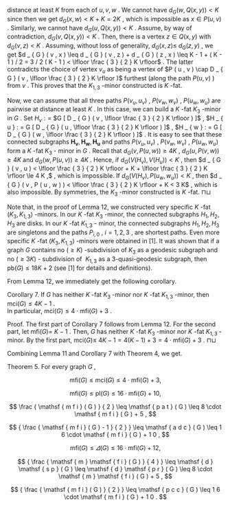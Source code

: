 distance at least $K$ from each of $u , v , w$ . We cannot have $d _ { G } ( w , Q ( x , y ) ) < K$ since then we get $d _ { G } ( x , w ) < K + K = 2 K$ , which is impossible as $x \in P ( u , v )$ . Similarly, we cannot have $d _ { G } ( u , Q ( x , y ) ) < K$ . Assume, by way of contradiction, $d _ { G } ( v , Q ( x , y ) ) < K$ . Then, there is a vertex $z \in Q ( x , y )$ with $d _ { G } ( v , z ) < K$ . Assuming, without loss of generality, $d _ { G } ( x , z ) \leq$ $d _ { G } ( z , y )$ , we get $d _ { G } ( v , x ) \leq d _ { G } ( v , z ) + d _ { G } ( z , x ) \leq K - 1 + ( K - 1 ) / 2 = 3 / 2 ( K - 1 ) < \lfloor \frac { 3 } { 2 } K \rfloor$ . The latter contradicts the choice of vertex $v _ { u }$ as being a vertex of $P ( u , v ) \cap D _ { G } ( v , \lfloor \frac { 3 } { 2 } K \rfloor )$ furthest (along the path $P ( u , v )$ ) from $v$ . This proves that the $K _ { 1 , 3 }$ -minor constructed is $K$ -fat.

Now, we can assume that all three paths $P ( v _ { u } , u _ { v } )$ , $P ( v _ { w } , w _ { v } )$ , $P ( u _ { w } , w _ { u } )$ are pairwise at distance at least $K$ . In this case, we can build a $K$ -fat $K _ { 3 }$ -minor in $G$ . Set $H _ { v } : =$ $G [ D _ { G } ( v , \lfloor \frac { 3 } { 2 } K \rfloor ) ]$ , $H _ { u } : = G [ D _ { G } ( u , \lfloor \frac { 3 } { 2 } K \rfloor ) ]$ , $H _ { w } : = G [ D _ { G } ( w , \lfloor \frac { 3 } { 2 } K \rfloor ) ]$ . It is easy to see that these connected subgraphs $\boldsymbol { H _ { v } } , \boldsymbol { H _ { w } } , \boldsymbol { H _ { u } }$ and paths $P ( v _ { u } , u _ { v } )$ , $P ( v _ { w } , w _ { v } )$ , $P ( u _ { w } , w _ { u } )$ form a $K$ -fat $K _ { 3 }$ - minor in $G$ . Recall that $d _ { G } ( v , P ( u , w ) ) \geq 4 K$ , $d _ { G } ( u , P ( v , w ) ) \geq 4 K$ and $d _ { G } ( w , P ( u , v ) ) \geq 4 K$ . Hence, if $d _ { G } ( V ( H _ { v } ) , V ( H _ { u } ) ) < K$ , then $d _ { G } ( v , u ) < \lfloor \frac { 3 } { 2 } K \rfloor + K + \lfloor \frac { 3 } { 2 } K \rfloor \le 4 K ,$ , which is impossible. If $d _ { G } ( V ( H _ { v } ) , P ( u _ { w } , w _ { u } ) ) < K$ , then $d _ { G } ( v , P ( u , w ) ) < \lfloor \frac { 3 } { 2 } K \rfloor + K < 3 K$ , which is also impossible. By symmetries, the $K _ { 3 }$ -minor constructed is $K$ -fat. ⊓⊔

Note that, in the proof of Lemma 12, we constructed very specific $K$ -fat $( K _ { 3 } , K _ { 1 , 3 } )$ -minors. In our $K$ -fat $K _ { 3 }$ -minor, the connected subgraphs $H _ { 1 } , H _ { 2 } , H _ { 3 }$ are disks. In our $K$ -fat $K _ { 1 , 3 }$ - minor, the connected subgraphs $H _ { 1 } , H _ { 2 } , H _ { 3 }$ are singletons and the paths $P _ { i , 0 }$ , $i = 1 , 2 , 3$ , are shortest paths. Even more specific $K$ -fat $( K _ { 3 } , K _ { 1 , 3 } )$ -minors were obtained in [1]. It was shown that if a graph $G$ contains no $( \geq K )$ -subdivision of $K _ { 3 }$ as a geodesic subgraph and no $( \ge 3 K )$ - subdivision of $\ K _ { 1 , 3 }$ as a 3-quasi-geodesic subgraph, then $\mathsf { p b } ( G ) \leq 1 8 K + 2$ (see [1] for details and definitions).

From Lemma 12, we immediately get the following corollary.

Corollary 7. If $G$ has neither $K$ -fat $K _ { 3 }$ -minor nor $K$ -fat $K _ { 1 , 3 }$ -minor, then $\mathsf { m c i } ( G ) \leq 4 K - 1$ .   
In particular, $\mathsf { m c i } ( G ) \leq 4 \cdot \mathsf { m f i } ( G ) + 3$ .

Proof. The first part of Corollary 7 follows from Lemma 12. For the second part, let $\mathsf { m f i } ( G ) =$ $K - 1$ . Then, $G$ has neither $K$ -fat $K _ { 3 }$ -minor nor $K$ -fat $K _ { 1 , 3 }$ -minor. By the first part, ${ \mathsf { m c i } } ( G ) \leq$ $4 K - 1 = 4 ( K - 1 ) + 3 = 4 \cdot \mathsf { m f i } ( G ) + 3$ . ⊓⊔

Combining Lemma 11 and Corollary 7 with Theorem 4, we get.

Theorem 5. For every graph $G$ ,

$$
\mathsf { m f i } ( G ) \leq \mathsf { m c i } ( G ) \leq 4 \cdot \mathsf { m f i } ( G ) + 3 ,
$$

$$
\mathsf { m f i } ( G ) \leq \mathsf { p l } ( G ) \leq 1 6 \cdot \mathsf { m f i } ( G ) + 1 0 ,
$$

$$
\frac { \mathsf { m f i } ( G ) } { 2 } \leq \mathsf { p a t } ( G ) \leq 8 \cdot \mathsf { m f i } ( G ) + 5 ,
$$

$$
{ \frac { \mathsf { m f i } ( G ) - 1 } { 2 } } \leq \mathsf { a d c } ( G ) \leq 1 6 \cdot \mathsf { m f i } ( G ) + 1 0 ,
$$

$$
\mathsf { m f i } ( G ) \leq \varDelta ( G ) \leq 1 6 \cdot \mathsf { m f i } ( G ) + 1 2 ,
$$

$$
{ \frac { \mathsf { m } \mathsf { f i } ( G ) } { 4 } } \leq \mathsf { d } \mathsf { s p } ( G ) \leq \mathsf { d } \mathsf { p r } ( G ) \leq 8 \cdot \mathsf { m } \mathsf { f i } ( G ) + 5 ,
$$

$$
{ \frac { \mathsf { m f i } ( G ) } { 2 } } \leq \mathsf { p c c } ( G ) \leq 1 6 \cdot \mathsf { m f i } ( G ) + 1 0 .
$$